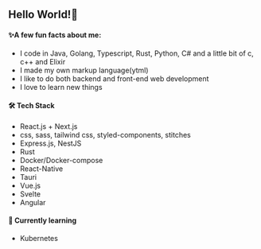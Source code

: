 ## Hello World!🐙

#### ✨A few fun facts about me:

* I code in Java, Golang, Typescript, Rust, Python, C# and a little bit of c, c++ and Elixir
* I made my own markup language(ytml)
* I like to do both backend and front-end web development
* I love to learn new things

#### 🛠 Tech Stack

* React.js + Next.js
* css, sass, tailwind css, styled-components, stitches
* Express.js, NestJS
* Rust
* Docker/Docker-compose
* React-Native
* Tauri
* Vue.js
* Svelte
* Angular

#### 🧪 Currently learning

* Kubernetes
